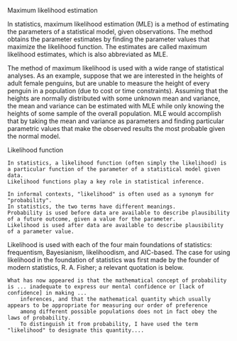 Maximum likelihood estimation

In statistics, maximum likelihood estimation (MLE) is a method of estimating the parameters of a statistical model, given observations. 
The method obtains the parameter estimates by finding the parameter values that maximize the likelihood function. 
The estimates are called maximum likelihood estimates, which is also abbreviated as MLE.

The method of maximum likelihood is used with a wide range of statistical analyses. 
As an example, suppose that we are interested in the heights of adult female penguins, 
    but are unable to measure the height of every penguin in a population (due to cost or time constraints). 
Assuming that the heights are normally distributed with some unknown mean and variance, 
    the mean and variance can be estimated with MLE while only knowing the heights of some sample of the overall population. 
MLE would accomplish that by taking the mean and variance as parameters and finding particular parametric values 
    that make the observed results the most probable given the normal model. 

Likelihood function

    In statistics, a likelihood function (often simply the likelihood) is a particular function of the parameter of a statistical model given data. 
    Likelihood functions play a key role in statistical inference.

    In informal contexts, "likelihood" is often used as a synonym for "probability". 
    In statistics, the two terms have different meanings. 
    Probability is used before data are available to describe plausibility of a future outcome, given a value for the parameter. 
    Likelihood is used after data are available to describe plausibility of a parameter value.

Likelihood is used with each of the four main foundations of statistics: 
    frequentism, 
    Bayesianism, 
    likelihoodism, and 
    AIC-based. 
The case for using likelihood in the foundation of statistics was first made by the founder of modern statistics, R. A. Fisher; a relevant quotation is below. 

    What has now appeared is that the mathematical concept of probability is ... inadequate to express our mental confidence or [lack of confidence] in making ... 
        inferences, and that the mathematical quantity which usually appears to be appropriate for measuring our order of preference 
        among different possible populations does not in fact obey the laws of probability. 
        To distinguish it from probability, I have used the term "likelihood" to designate this quantity....